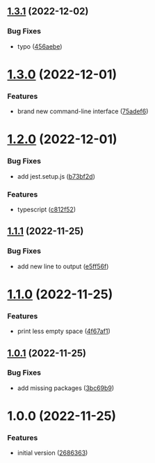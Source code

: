 ## [1.3.1](https://github.com/PitcherAG/pitcher-cherry-release/compare/v1.3.0...v1.3.1) (2022-12-02)


### Bug Fixes

* typo ([456aebe](https://github.com/PitcherAG/pitcher-cherry-release/commit/456aebe1b2cde2def791fb0c9e79576afff6044e))

# [1.3.0](https://github.com/PitcherAG/pitcher-cherry-release/compare/v1.2.0...v1.3.0) (2022-12-01)


### Features

* brand new command-line interface ([75adef6](https://github.com/PitcherAG/pitcher-cherry-release/commit/75adef69577ddee376ad8bc45d4ad3acd359d611))

# [1.2.0](https://github.com/PitcherAG/pitcher-cherry-release/compare/v1.1.1...v1.2.0) (2022-12-01)


### Bug Fixes

* add jest.setup.js ([b73bf2d](https://github.com/PitcherAG/pitcher-cherry-release/commit/b73bf2df93b783232fc7efeeba64b2904b404583))


### Features

* typescript ([c812f52](https://github.com/PitcherAG/pitcher-cherry-release/commit/c812f5250da38c28f4f4518f6b46e5e372620c14))

## [1.1.1](https://github.com/PitcherAG/pitcher-cherry-release/compare/v1.1.0...v1.1.1) (2022-11-25)


### Bug Fixes

* add new line to output ([e5ff56f](https://github.com/PitcherAG/pitcher-cherry-release/commit/e5ff56ffc8a3e57b441a858b89b1491dfddcff22))

# [1.1.0](https://github.com/PitcherAG/pitcher-cherry-release/compare/v1.0.1...v1.1.0) (2022-11-25)


### Features

* print less empty space ([4f67af1](https://github.com/PitcherAG/pitcher-cherry-release/commit/4f67af1a6ccc25a85da16399c76c51c36a4f7cfd))

## [1.0.1](https://github.com/PitcherAG/pitcher-cherry-release/compare/v1.0.0...v1.0.1) (2022-11-25)


### Bug Fixes

* add missing packages ([3bc69b9](https://github.com/PitcherAG/pitcher-cherry-release/commit/3bc69b929f31e3d17006e49f0f6f1c491595497f))

# 1.0.0 (2022-11-25)


### Features

* initial version ([2686363](https://github.com/PitcherAG/pitcher-cherry-release/commit/26863632496f239ff4cb9bae6e14ce406af855d8))
